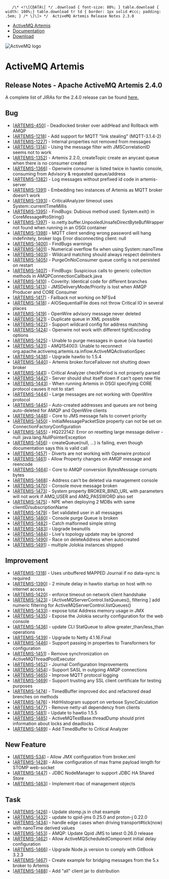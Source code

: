        /\* <!\[CDATA\[ */ .download { font-size: 80%; } table.download { width: 100%;} table.download tr td { border: 1px solid #ccc; padding: .5em; } /* \]\]> */  ActiveMQ Artemis Release Notes 2.3.0

*   [ActiveMQ Artemis](index.html)
*   [Documentation](docs.html)
*   [Download](download.html)

![ActiveMQ logo](images/activemq-logo.png)

ActiveMQ Artemis
================

Release Notes - Apache ActiveMQ Artemis 2.4.0
---------------------------------------------

A complete list of JIRAs for the 2.4.0 release can be found [here.](https://issues.apache.org/jira/secure/ReleaseNote.jspa?version=12341540&projectId=12315920)

Bug
---

*   \[[ARTEMIS-450](https://issues.apache.org/jira/browse/ARTEMIS-450)\] \- Deadlocked broker over addHead and Rollback with AMQP
*   \[[ARTEMIS-1218](https://issues.apache.org/jira/browse/ARTEMIS-1218)\] \- Add support for MQTT "link stealing" (MQTT-3.1.4-2)
*   \[[ARTEMIS-1227](https://issues.apache.org/jira/browse/ARTEMIS-1227)\] \- Internal properties not removed from messages
*   \[[ARTEMIS-1314](https://issues.apache.org/jira/browse/ARTEMIS-1314)\] \- Using the message filter with JMSCorrelationID seems not to work
*   \[[ARTEMIS-1352](https://issues.apache.org/jira/browse/ARTEMIS-1352)\] \- Artemis 2.2.0, createTopic create an anycast queue when there is no consumer created
*   \[[ARTEMIS-1366](https://issues.apache.org/jira/browse/ARTEMIS-1366)\] \- Openwire consumer is listed twice in hawtio console, consuming from Advisory & requested queue/address
*   \[[ARTEMIS-1382](https://issues.apache.org/jira/browse/ARTEMIS-1382)\] \- Log messages without prefixed id code in artemis-server
*   \[[ARTEMIS-1391](https://issues.apache.org/jira/browse/ARTEMIS-1391)\] \- Embedding two instances of Artemis as MQTT broker doesn't work
*   \[[ARTEMIS-1393](https://issues.apache.org/jira/browse/ARTEMIS-1393)\] \- CriticalAnalyzer timeout uses System::currentTimeMillis
*   \[[ARTEMIS-1395](https://issues.apache.org/jira/browse/ARTEMIS-1395)\] \- FindBugs: Dubious method used: System.exit() in CoreMessage#toString()
*   \[[ARTEMIS-1397](https://issues.apache.org/jira/browse/ARTEMIS-1397)\] \- io.netty.buffer.UnpooledUnsafeDirectByteBufWrapper not found when running in an OSGI container
*   \[[ARTEMIS-1398](https://issues.apache.org/jira/browse/ARTEMIS-1398)\] \- MQTT client sending wrong password will hang indefinitely, broker logs Error disconnecting client: null
*   \[[ARTEMIS-1400](https://issues.apache.org/jira/browse/ARTEMIS-1400)\] \- FindBugs warnings
*   \[[ARTEMIS-1401](https://issues.apache.org/jira/browse/ARTEMIS-1401)\] \- Numerical overflow fix when using System::nanoTime
*   \[[ARTEMIS-1403](https://issues.apache.org/jira/browse/ARTEMIS-1403)\] \- Wildcard matching should always respect delimiters
*   \[[ARTEMIS-1405](https://issues.apache.org/jira/browse/ARTEMIS-1405)\] \- PurgeOnNoConsumer queue config is not persisted on restart
*   \[[ARTEMIS-1407](https://issues.apache.org/jira/browse/ARTEMIS-1407)\] \- FindBugs: Suspicious calls to generic collection methods in AMQPConnectionCallback.java
*   \[[ARTEMIS-1410](https://issues.apache.org/jira/browse/ARTEMIS-1410)\] \- Coverity: Identical code for different branches
*   \[[ARTEMIS-1413](https://issues.apache.org/jira/browse/ARTEMIS-1413)\] \- JMSDeliveryMode/Priority is lost when AMQP Producer and CORE Consumer
*   \[[ARTEMIS-1417](https://issues.apache.org/jira/browse/ARTEMIS-1417)\] \- Failback not working on NFSv4
*   \[[ARTEMIS-1418](https://issues.apache.org/jira/browse/ARTEMIS-1418)\] \- AIOSequentialFile does not throw Critical IO in several places
*   \[[ARTEMIS-1419](https://issues.apache.org/jira/browse/ARTEMIS-1419)\] \- OpenWire advisory message never deleted
*   \[[ARTEMIS-1421](https://issues.apache.org/jira/browse/ARTEMIS-1421)\] \- Duplicate queue in XML possible
*   \[[ARTEMIS-1422](https://issues.apache.org/jira/browse/ARTEMIS-1422)\] \- Support wildcard config for address matching
*   \[[ARTEMIS-1424](https://issues.apache.org/jira/browse/ARTEMIS-1424)\] \- Openwire not work with different tightEncoding options
*   \[[ARTEMIS-1425](https://issues.apache.org/jira/browse/ARTEMIS-1425)\] \- Unable to purge messages in queue (via hawtio)
*   \[[ARTEMIS-1431](https://issues.apache.org/jira/browse/ARTEMIS-1431)\] \- AMQ154003: Unable to reconnect org.apache.activemq.artemis.ra.inflow.ActiveMQActivationSpec
*   \[[ARTEMIS-1438](https://issues.apache.org/jira/browse/ARTEMIS-1438)\] \- Upgrade hawtio to 1.5.4
*   \[[ARTEMIS-1440](https://issues.apache.org/jira/browse/ARTEMIS-1440)\] \- Artemis broker.forceFailover not shutting down broker
*   \[[ARTEMIS-1441](https://issues.apache.org/jira/browse/ARTEMIS-1441)\] \- Critical Analyzer checkPeriod is not properly parsed
*   \[[ARTEMIS-1442](https://issues.apache.org/jira/browse/ARTEMIS-1442)\] \- Server should shut itself down if can't open new file
*   \[[ARTEMIS-1443](https://issues.apache.org/jira/browse/ARTEMIS-1443)\] \- When running Artemis in OSGI specifying CORE protocol causes it not to start
*   \[[ARTEMIS-1444](https://issues.apache.org/jira/browse/ARTEMIS-1444)\] \- Large messages are not working with OpenWire protocol
*   \[[ARTEMIS-1445](https://issues.apache.org/jira/browse/ARTEMIS-1445)\] \- Auto-created addresses and queues are not being auto-deleted for AMQP and OpenWire clients
*   \[[ARTEMIS-1448](https://issues.apache.org/jira/browse/ARTEMIS-1448)\] \- Core to JMS message fails to convert priority
*   \[[ARTEMIS-1450](https://issues.apache.org/jira/browse/ARTEMIS-1450)\] \- InitialMessagePacketSize property can not be set on ConnectionFactoryConfiguration
*   \[[ARTEMIS-1455](https://issues.apache.org/jira/browse/ARTEMIS-1455)\] \- HQ222142: Error on resetting large message deliver - null: java.lang.NullPointerException
*   \[[ARTEMIS-1456](https://issues.apache.org/jira/browse/ARTEMIS-1456)\] \- createQueue(null, ...) is failing, even though documentation says this is valid call
*   \[[ARTEMIS-1457](https://issues.apache.org/jira/browse/ARTEMIS-1457)\] \- Diverts are not working with Openwire protocol
*   \[[ARTEMIS-1461](https://issues.apache.org/jira/browse/ARTEMIS-1461)\] \- Allow Property changes on AMQP message and reencode
*   \[[ARTEMIS-1464](https://issues.apache.org/jira/browse/ARTEMIS-1464)\] \- Core to AMQP conversion BytesMessage corrupts bytes
*   \[[ARTEMIS-1468](https://issues.apache.org/jira/browse/ARTEMIS-1468)\] \- Address can't be deleted via management console
*   \[[ARTEMIS-1470](https://issues.apache.org/jira/browse/ARTEMIS-1470)\] \- Console move message broken
*   \[[ARTEMIS-1473](https://issues.apache.org/jira/browse/ARTEMIS-1473)\] \- System property BROKER\_BIND\_URL with parameters will not work if AMQ\_USER and AMQ\_PASSWORD also set
*   \[[ARTEMIS-1475](https://issues.apache.org/jira/browse/ARTEMIS-1475)\] \- NPE when deploying 2 MDBs with same clientID/subscriptionName
*   \[[ARTEMIS-1479](https://issues.apache.org/jira/browse/ARTEMIS-1479)\] \- Set validated user in all messages
*   \[[ARTEMIS-1480](https://issues.apache.org/jira/browse/ARTEMIS-1480)\] \- Console purge Queue is broken
*   \[[ARTEMIS-1482](https://issues.apache.org/jira/browse/ARTEMIS-1482)\] \- Catch malformed simple string
*   \[[ARTEMIS-1483](https://issues.apache.org/jira/browse/ARTEMIS-1483)\] \- Upgrade beanutils
*   \[[ARTEMIS-1484](https://issues.apache.org/jira/browse/ARTEMIS-1484)\] \- Live's topology update may be ignored
*   \[[ARTEMIS-1490](https://issues.apache.org/jira/browse/ARTEMIS-1490)\] \- Race on deleteAddress when autocreated
*   \[[ARTEMIS-1491](https://issues.apache.org/jira/browse/ARTEMIS-1491)\] \- multiple Jolokia instances shipped

Improvement
-----------

*   \[[ARTEMIS-1318](https://issues.apache.org/jira/browse/ARTEMIS-1318)\] \- Uses unbuffered MAPPED Journal if no data-sync is required
*   \[[ARTEMIS-1390](https://issues.apache.org/jira/browse/ARTEMIS-1390)\] \- 2 minute delay in hawtio startup on host with no internet access
*   \[[ARTEMIS-1420](https://issues.apache.org/jira/browse/ARTEMIS-1420)\] \- enforce timeout on network client handshake
*   \[[ARTEMIS-1423](https://issues.apache.org/jira/browse/ARTEMIS-1423)\] \- \[ActiveMQServerControl.listQueues(), filtering \] add numeric filtering for ActiveMQServerControl.listQueues()
*   \[[ARTEMIS-1433](https://issues.apache.org/jira/browse/ARTEMIS-1433)\] \- expose total Address memory usage in JMX
*   \[[ARTEMIS-1435](https://issues.apache.org/jira/browse/ARTEMIS-1435)\] \- Expose the Jolokia security configuration for the web console
*   \[[ARTEMIS-1436](https://issues.apache.org/jira/browse/ARTEMIS-1436)\] \- update CLI StatQueue to allow greater\_than/less\_than operations
*   \[[ARTEMIS-1439](https://issues.apache.org/jira/browse/ARTEMIS-1439)\] \- Upgrade to Netty 4.1.16.Final
*   \[[ARTEMIS-1446](https://issues.apache.org/jira/browse/ARTEMIS-1446)\] \- Support passing in properties to Transformers for configuration
*   \[[ARTEMIS-1451](https://issues.apache.org/jira/browse/ARTEMIS-1451)\] \- Remove synchronization on ActiveMQThreadPoolExecutor
*   \[[ARTEMIS-1452](https://issues.apache.org/jira/browse/ARTEMIS-1452)\] \- Journal Configuration Improvements
*   \[[ARTEMIS-1454](https://issues.apache.org/jira/browse/ARTEMIS-1454)\] \- Support SASL in outgoing AMQP connections
*   \[[ARTEMIS-1465](https://issues.apache.org/jira/browse/ARTEMIS-1465)\] \- Improve MQTT protocol logging
*   \[[ARTEMIS-1469](https://issues.apache.org/jira/browse/ARTEMIS-1469)\] \- Support trusting any SSL client certificate for testing purposes
*   \[[ARTEMIS-1474](https://issues.apache.org/jira/browse/ARTEMIS-1474)\] \- TimedBuffer improved doc and refactored dead brenches on methods
*   \[[ARTEMIS-1476](https://issues.apache.org/jira/browse/ARTEMIS-1476)\] \- HdrHistogram support on verbose SyncCalculation
*   \[[ARTEMIS-1477](https://issues.apache.org/jira/browse/ARTEMIS-1477)\] \- Remove netty-all dependency from clients
*   \[[ARTEMIS-1481](https://issues.apache.org/jira/browse/ARTEMIS-1481)\] \- Update to hawtio 1.5.5
*   \[[ARTEMIS-1485](https://issues.apache.org/jira/browse/ARTEMIS-1485)\] \- ActiveMQTestBase.threadDump should print information about locks and deadlocks
*   \[[ARTEMIS-1489](https://issues.apache.org/jira/browse/ARTEMIS-1489)\] \- Add TimedBuffer to Critical Analyzer

New Feature
-----------

*   \[[ARTEMIS-534](https://issues.apache.org/jira/browse/ARTEMIS-534)\] \- Allow JMX configuration from broker.xml
*   \[[ARTEMIS-1428](https://issues.apache.org/jira/browse/ARTEMIS-1428)\] \- Allow configuration of max frame payload length for STOMP web-socket
*   \[[ARTEMIS-1447](https://issues.apache.org/jira/browse/ARTEMIS-1447)\] \- JDBC NodeManager to support JDBC HA Shared Store
*   \[[ARTEMIS-1463](https://issues.apache.org/jira/browse/ARTEMIS-1463)\] \- Implement rbac of management objects

Task
----

*   \[[ARTEMIS-1426](https://issues.apache.org/jira/browse/ARTEMIS-1426)\] \- Update stomp.js in chat example
*   \[[ARTEMIS-1432](https://issues.apache.org/jira/browse/ARTEMIS-1432)\] \- update to qpid-jms 0.25.0 and proton-j 0.22.0
*   \[[ARTEMIS-1434](https://issues.apache.org/jira/browse/ARTEMIS-1434)\] \- handle edge cases when driving transport#tick(now) with nanoTime derived values
*   \[[ARTEMIS-1453](https://issues.apache.org/jira/browse/ARTEMIS-1453)\] \- AMQP: Update Qpid JMS to latest 0.26.0 release
*   \[[ARTEMIS-1462](https://issues.apache.org/jira/browse/ARTEMIS-1462)\] \- Allow ActiveMQScheduledComponent initial delay configuration
*   \[[ARTEMIS-1466](https://issues.apache.org/jira/browse/ARTEMIS-1466)\] \- Upgrade Node.js version to comply with GitBook 3.2.3
*   \[[ARTEMIS-1467](https://issues.apache.org/jira/browse/ARTEMIS-1467)\] \- Create example for bridging messages from the 5.x broker to Artemis
*   \[[ARTEMIS-1488](https://issues.apache.org/jira/browse/ARTEMIS-1488)\] \- Add "all" client jar to distribution